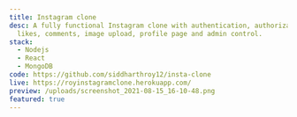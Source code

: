 ```yaml
---
title: Instagram clone
desc: A fully functional Instagram clone with authentication, authorization,
  likes, comments, image upload, profile page and admin control.
stack:
  - Nodejs
  - React
  - MongoDB
code: https://github.com/siddharthroy12/insta-clone
live: https://royinstagramclone.herokuapp.com/
preview: /uploads/screenshot_2021-08-15_16-10-48.png
featured: true
---
```

